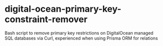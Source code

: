 # digital-ocean-primary-key-constraint-remover
Bash script to remove primary key restrictions on DigitalOcean managed SQL databases via Curl, experienced when using Prisma ORM for relations
